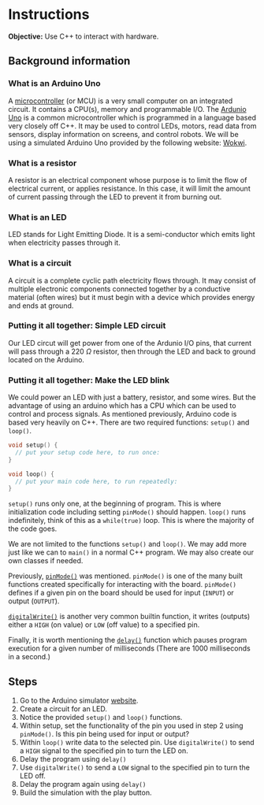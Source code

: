 # Instructions
**Objective:** Use C++ to interact with hardware.

## Background information
### What is an Arduino Uno
A [microcontroller](https://en.wikipedia.org/wiki/Microcontroller) (or MCU) is a very small computer on an integrated circuit. It contains a CPU(s), memory and programmable I/O. The [Ardunio Uno](https://store.arduino.cc/products/arduino-uno-rev3) is a common microcontroller which is programmed in a language based very closely off C++. It may be used to control LEDs, motors, read data from sensors, display information on screens, and control robots. We will be using a simulated Arduino Uno provided by the following website: [Wokwi](https://wokwi.com/projects/new/arduino-uno).
### What is a resistor 
A resistor is an electrical component whose purpose is to limit the flow of electrical current, or applies resistance. In this case, it will limit the amount of current passing through the LED to prevent it from burning out. 
### What is an LED
LED stands for Light Emitting Diode. It is a semi-conductor which emits light when electricity passes through it.
### What is a circuit
A circuit is a complete cyclic path electricity flows through. It may consist of multiple electronic components connected together by a conductive material (often wires) but it must begin with a device which provides energy and ends at ground.
### Putting it all together: Simple LED circuit
Our LED circut will get power from one of the Ardunio I/O pins, that current will pass through a  220 $\Omega$ resistor, then through the LED and back to ground located on the Arduino.
### Putting it all together: Make the LED blink
We could power an LED with just a battery, resistor, and some wires. But the advantage of using an arduino which has a CPU which can be used to control and process signals. As mentioned previously, Arduino code is based very heavily on C++. There are two required functions: `setup()` and `loop()`.
```cpp
void setup() {
  // put your setup code here, to run once:
}

void loop() {
  // put your main code here, to run repeatedly:
}
```
`setup()` runs only one, at the beginning of program. This is where initialization code including setting `pinMode()` should happen. `loop()` runs indefinitely, think of this as a `while(true)` loop. This is where the majority of the code goes.

We are not limited to the functions `setup()` and `loop()`. We may add more just like we can to `main()` in a normal C++ program. We may also create our own classes if needed. 

Previously, [`pinMode()`](https://docs.arduino.cc/language-reference/en/functions/digital-io/pinMode/) was mentioned. `pinMode()` is one of the many built functions created specifically for interacting with the board. `pinMode()` defines if a given pin on the board should be used for input (`INPUT`) or output (`OUTPUT`). 

[`digitalWrite()`](https://docs.arduino.cc/language-reference/en/functions/digital-io/digitalwrite/) is another very common builtin function, it writes (outputs) either a `HIGH` (on value) or `LOW` (off value) to a specified pin.

Finally, it is worth mentioning the [`delay()`](https://docs.arduino.cc/language-reference/en/functions/time/delay/) function which pauses program execution for a given number of milliseconds (There are 1000 milliseconds in a second.)

## Steps
1. Go to the Arduino simulator [website](https://wokwi.com/projects/new/arduino-uno).
2. Create a circuit for an LED.
3. Notice the provided `setup()` and `loop()` functions.
4. Within setup, set the functionality of the pin you used in step 2 using `pinMode()`. Is this pin being used for input or output?
5. Within `loop()` write data to the selected pin. Use `digitalWrite()` to send a `HIGH` signal to the specified pin to turn the LED on.
6. Delay the program using `delay()`
7. Use `digitalWrite()` to send a `LOW` signal to the specified pin to turn the LED off.
8. Delay the program again using `delay()`
9. Build the simulation with the play button.